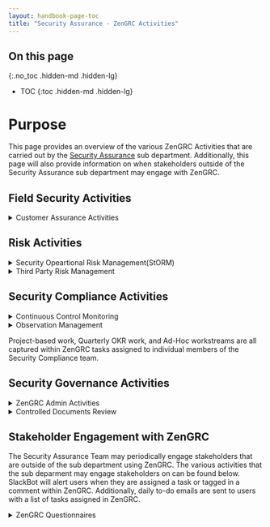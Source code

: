 ```yaml
---
layout: handbook-page-toc
title: "Security Assurance - ZenGRC Activities"
---
```


## On this page
{:.no_toc .hidden-md .hidden-lg}

- TOC
{:toc .hidden-md .hidden-lg}

# Purpose

This page provides an overview of the various ZenGRC Activities that are carried out by the [Security Assurance](/handbook/security/security-assurance/index.html) sub department. Additionally, this page will also provide information on when stakeholders outside of the Security Assurance sub department may engage with ZenGRC. 

## Field Security Activities

<details markdown="1">
<summary>Customer Assurance Activities</summary>

The Field Security team utilizes the following ZenGRC objects:
* Requests are used for each Customer Assurance Request
* Issues are used when an observation is noted during the assessment
* Metrics and Reporting are used to track status, types of requests, and data related to each customer for trend analysis

</details>

## Risk Activities

<details markdown="1">
<summary>Security Opeartional Risk Management(StORM)</summary>

All activities related to the StORM program are executed exclusively within ZenGRC. There may be instances where the identification of a risk occurs on GitLab.com (e.g. incident issues, internal issues where security concerns are raised which may be an indicator of risk, etc.) and in these cases, the Risk & Field Security team will review the related details within GitLab and subsequently create a new risk record within ZenGRC for assessment. The wide variety of activities related to StORM that are carried out in ZenGRC include but are not limited to:
* Documenting the identification of a risk
* Documenting the results of risk assessments
* [Scoring](/handbook/security/security-assurance/security-risk/storm-program/#risk-factors-and-risk-scoring) of security operational risks
* Documenting [risk response](/handbook/security/security-assurance/security-risk/storm-program/#risk-response)
* Maintaining the [Risk Register](/handbook/security/security-assurance/security-risk/storm-program/#risk-tracking-and-reporting)
* Task tracking for activities such as execution of the [StORM Annual Risk Assessment](/handbook/security/security-assurance/security-risk/storm-program/#risks-identified-during-risk-assessments)

</details>

<details markdown="1">
<summary>Third Party Risk Management</summary>

All activities related to TPRM begin in either a GitLab TPRM Issue or Coupa. Management of all phases of the [third party risk management program) is done via ZenGRC using the following objects:
* Audits and Asessment are used in the Testing phase
* Issues are used when observations are identified
* Metrics and Reporting are used in the Operating phase
</details>

## Security Compliance Activities
<details markdown="1">
<summary>Continuous Control Monitoring</summary>

The GitLab Security Compliance team manages all phases of the [security control lifecycle](/handbook/security/security-assurance/security-compliance/security-control-lifecycle.html) via ZenGRC using the following objects:
* Programs, Standards, Section, Objectives, and Controls are all used in the Preparation phase
* Assessments and Requests are used in the Testing phase
* Issues are used in the Remediation phase
* Metrics and Reporting are used in the Operating phase

</details>

<details markdown="1">
<summary>Observation Management</summary>

Observations (aka: findings, exceptions, issues, deficiencies, Tier 3 operational risks) are recorded and managed within ZenGRC. This allows the Security Compliance team to map those observations out to any and all related systems, control assessments, vendors, etc. as well as capture meaningful data about the current state of our [observation management program](/handbook/security/security-assurance/observation-management-procedure.html) and program operating metrics.
</details>

Project-based work, Quarterly OKR work, and Ad-Hoc workstreams are all captured within ZenGRC tasks assigned to individual members of the Security Compliance team.

## Security Governance Activities

<details markdown="1">
<summary>ZenGRC Admin Activities</summary>

The Security Governance team manages the [overall administrative activities on ZenGRC objects](https://about.gitlab.com/handbook/security/security-assurance/#core-tools-and-systems-1):
* Configuration changes
* Onboarding/offboarding/transfers
* Upgrades/patching/incidents/Restores
* Quality oversight

</details>

<details markdown="1">
<summary>Controlled Documents Review</summary>

The Security Governance Team manages the review of all [controlled documents](https://about.gitlab.com/handbook/security/controlled-document-procedure.html) confirming all controlled documents are unified and reviewed annually.

Controlled Documents identified as policies/procedures/standards reside within the ZenGRC Policies object and will be mapped to control assessments to identify which assessments rely on which policies/procedures/standards.
</details>


## Stakeholder Engagement with ZenGRC

The Security Assurance Team may periodically engage stakeholders that are outside of the sub department using ZenGRC. The various activities that the sub deparment may engage stakeholders on can be found below. SlackBot will alert users when they are assigned a task or tagged in a comment within ZenGRC. Additionally, daily to-do emails are sent to users with a list of tasks assigned in ZenGRC. 

<details markdown="1">
<summary>ZenGRC Questionnaires</summary>

### Completing ZenGRC Questionnaires

Stakeholders may be occasionally engaged to complete a ZenGRC questionnaire. Questionnaires are utilized for various reasons, such as helping to gather and collect data to establish [GitLab's Risk Appetite and Tolerance](handbook/security/security-assurance/security-risk/storm-program/#establishing-risk-appetite-and-tolerance) year over year. The Security Assurance Team utilizes the native questionnaire functionality within ZenGRC because it provides some mechanisms to automatically calculate risk scores and thresholds based off of responses. 

Should any team member be engaged to complete a questionnaire from ZenGRC, an example of the email that the team member will receive can be found below.

![Example ZenGRC Questionnaire Email](/handbook/security/security-assurance/images/zg-questionnaire-example.png)

In order to complete the questionnaire, team members should perform the following steps:

1. Click on the **Open Questionnaire** link to open a web browser window with the questionnaire. 
2. Team members will be presented with the questionnaire. Provide responses to each question until the final question is completed. 

   ![Initial ZenGRC Questionnaire Screen](/handbook/security/security-assurance/images/example-questionnaire-1.png)

3. Instead of seeing a "submit" button once the final question is answered, team members will need to click on the "summary" button. This screen provides a summary of all of the responses that were provided for the team member to review. The final "submit" button can be found on the summary screen. 

   ![ZenGRC Questionnaire Summary Screen](/handbook/security/security-assurance/images/example-questionnaire-2.png)

4. Submit the questionnaire. A confirmation screen will be presented.

   ![ZenGRC Submitted Questionnaire Confirmation Screen](/handbook/security/security-assurance/images/example-questionnaire-3.png)
</details>
